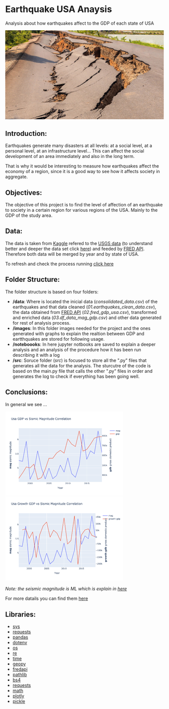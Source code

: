 # Earthquake USA Anaysis
Analysis about how earthquakes affect to the GDP of each state of USA

![](/images/1030_SS_earthquake-1028x579.jpeg)


##   Introduction:
Earthquakes generate many disasters at all levels: at a social level, at a personal level, at an infrastructure level...
This can affect the social development of an area immediately and also in the long term.

That is why it would be interesting to measure how earthquakes affect the economy of a region, since it is a good way to see how it affects society in aggregate.

##   Objectives:
The objective of this project is to find the level of affection of an earthquake to society in a certain region for various regions of the USA. Mainly to the GDP of the study area.

##   Data:
The data is taken from [Kaggle](https://www.kaggle.com/danielpe/earthquakes) refered to the [USGS data](https://earthquake.usgs.gov/earthquakes/feed/v1.0/csv.php) (to understand better and deeper the data set click [here](notebooks/Scanning%20Earthquake%20Dataset.ipynb)) and feeded by [FRED API](https://fred.stlouisfed.org/docs/api/fred/). Therefore both data will be merged by year and by state of USA.

To refresh and check the process running [click here](/notebooks/Process%20Trigger.ipynb)

##   Folder Structure:
The folder structure is based on four folders:
  * **/data**: Where is located the inicial data (*consolidated_data.csv*) of the earthquakes and that data cleaned (*01.earthquakes_clean_data.csv*), the data obtained from [FRED API](https://fred.stlouisfed.org/docs/api/fred/) (*02.fred_gdp_usa.csv*), transformed and enriched data (*03.df_data_mag_gdp.csv*) and other data generated for rest of analysis process.
  * **/images**: In this folder images needed for the project and the ones generated with graphs to explain the realtion between GDP and eartthquakes are stored for following usage.
  * **/noteboooks**: In here jupyter notbooks are saved to explain a deeper analysis and an analysis of the procedure how it has been run describing it with a log
  * **/src**: Soruce folder (*src*) is focused to store all the ".py" files that generates all the data for the analysis. The sturcutre of the code is based on the main.py file that calls the other ".py" files in order and generates the log to check if everything has been going well.
  
##   Conclusions:
In general we see ...

<img src="/images/usa_gdp-vs-mag.png" alt="drawing" width="375"/> <img src="/images/usa_growth_gdp-vs-mag.png" alt="drawing" width="375"/>

*Note: the seismic magnitude is ML which is explain in [here](notebooks/Scanning%20Earthquake%20Dataset.ipynb)*

For more datails you can find them [here](notebooks/Earthquake%20Analysis.ipynb)

## Libraries:
* [sys](https://docs.python.org/3/library/sys.html)
* [requests](https://pypi.org/project/requests/2.7.0/)
* [pandas](https://pandas.pydata.org/)
* [dotenv](https://pypi.org/project/python-dotenv/)
* [os](https://docs.python.org/3/library/os.html)
* [re](https://docs.python.org/3/library/re.html)
* [time](https://docs.python.org/3/library/time.html)
* [geopy](https://geopy.readthedocs.io/en/stable/)
* [fredapi](https://github.com/mortada/fredapi)
* [pathlib](https://docs.python.org/3/library/pathlib.html)
* [bs4](https://pypi.org/project/bs4/)
* [requests](https://pypi.org/project/requests/)
* [math](https://docs.python.org/3/library/math.html)
* [plotly](https://plotly.com/)
* [pickle](https://docs.python.org/3/library/pickle.html)
